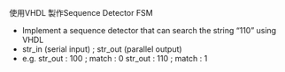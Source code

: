使用VHDL 製作Sequence Detector FSM
- Implement a sequence detector that can search the string “110” using VHDL
- str_in (serial input) ; str_out (parallel output)
- e.g. str_out : 100 ; match : 0
	str_out : 110 ; match : 1